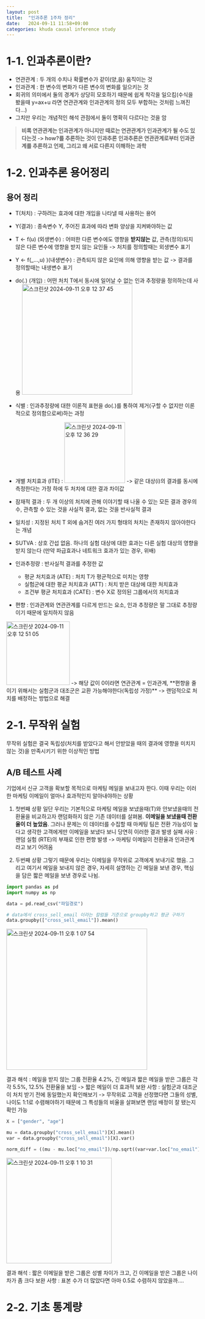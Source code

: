 ```yaml
---
layout: post
title:  "인과추론 1주차 정리"
date:   2024-09-11 11:58+09:00
categories: khuda causal inference study
---
```


# 1-1. 인과추론이란?

* 연관관계 : 두 개의 수치나 확률변수가 같이(양,음) 움직이는 것 
* 인과관계 : 한 변수의 변화가 다른 변수의 변화를 일으키는 것
* 회귀의 의미에서 둘의 경계가 상당히 모호하기 때문에 쉽게 착각을 일으킴(수식을 봤을때 y=ax+u 라면 연관관계와 인과관계의 정의 모두 부합하는 것처럼 느껴진다...)
* 그치만 우리는 개념적인 해석 관점에서 둘이 명확히 다르다는 것을 암

 
> **비록 연관관계는 인과관계가 아니지만 때로는 연관관계가 인과관계가 될 수도 있다는것  -> how?를 추론하는 것이 인과추론**
> **인과추론은 연관관계로부터 인과관계를 추론하고 언제, 그리고 왜 서로 다른지 이해하는 과학**


  

# 1-2. 인과추론 용어정리 


## 용어 정리
* T(처치) : 구하려는 효과에 대한 개입을 나타낼 때 사용하는 용어
* Y(결과) : 종속변수 Y, 주어진 효과에 따라 변화 양상을 지켜봐야하는 값
* T <- f(u) (외생변수) : 어떠한 다른 변수에도 영향을 **받지않는** 값, 관측(정의)되지 않은 다른 변수에 영향을 받지 않는 요인들 -> 처치를 정의할때는 외생변수 표기
* Y <- f(_...,u) )(내생변수) : 관측되지 않은 요인에 의해 영향을 받는 값 -> 결과를 정의할때는 내생변수 표기
* do(.) (개입) : 어떤 처치 T에서 동시에 일어날 수 없는 인과 추정량을 정의하는데 사용
  <img width="289" alt="스크린샷 2024-09-11 오후 12 37 45" src="https://github.com/user-attachments/assets/4644d254-ccf3-4bab-812c-f44f70300477">

* 식별 : 인과추정량에 대한 이론적 표현을 do(.)를 통하여 제거(구할 수 없지만 이론적으로 정의함으로써)하는 과정
* 개별 처치효과 (ITE) : <img width="159" alt="스크린샷 2024-09-11 오후 12 36 29" src="https://github.com/user-attachments/assets/38f2c4f5-4dcd-4cdd-ad4b-e38b878f5a08">
-> 같은 대상(i)의 결과를 동시에 측정한다는 가정 하에 두 처치에 대한 결과 차이값

* 잠재적 결과 : 두 개 이상의 처치에 관해 이야기할 때 나올 수 있는 모든 결과 경우의 수, 관측할 수 있는 것을 사실적 결과, 없는 것을 반사실적 결과
* 일치성 : 지정된 처치 T 외에 숨겨진 여러 가지 형태의 처치는 존재하지 않아야한다는 개념
* SUTVA : 상호 간섭 없음. 하나의 실험 대상에 대한 효과는 다른 실험 대상의 영향을 받지 않는다 (만약 파급효과나 네트워크 효과가 있는 경우, 위배)
* 인과추정량 : 반사실적 결과를 추정한 값
  * 평균 처치효과 (ATE) : 처치 T가 평균적으로 미치는 영향
  * 실험군에 대한 평균 처치효과 (ATT) : 처치 받은 대상에 대한 처치효과
  * 조건부 평균 처치효과 (CATE) : 변수 X로 정의된 그룹에서의 처치효과 
* 편향 : 인과관계와 연관관계를 다르게 만드는 요소, 인과 추정량은 말 그대로 추정량이기 때문에 일치하지 않음
<img width="166" alt="스크린샷 2024-09-11 오후 12 51 05" src="https://github.com/user-attachments/assets/8e17bce8-df08-4916-a918-8d62fc745d43">
-> 해당 값이 0이라면 연관관계 = 인과관계,  **편향을 줄이기 위해서는 실험군과 대조군은 교환 가능해야한다(독립성 가정)** -> 랜덤적으로 처치를 배정하는 방법으로 해결



# 2-1. 무작위 실험 

무작위 실험은 결국 독립성(처치를 받았다고 해서 안받았을 때의 결과에 영향을 미치지 않는 것)을 만족시키기 위한 이상적인 방법

## A/B 테스트 사례

기업에서 신규 고객을 확보할 목적으로 마케팅 메일을 보내고자 한다. 이때 우리는 이러한 마케팅 이메일이 얼마나 효과적인지 알아내야하는 상황

1. 첫번째 상황
 일단 우리는 기본적으로 마케팅 메일을 보냈을때(T)와 안보냈을때의 전환율을 비교하고자 랜덤화하지 않은 기존 데이터를 살펴봄. **이메일을 보냈을때 전환율이 더 높았음**. 그러나 문제는 이 데이터를 수집할 때 마케팅 팀은 전환 가능성이 높다고 생각한 고객에게만 이메일을 보냈다 보니 당연히 이러한 결과 발생
실패 사유 : 랜덤 실험 (RTE)의 부재로 인한 편향 발생 -> 마케팅 이메일이 전환율과 인과관계라고 보기 어려움

2. 두번째 상황
 그렇기 때문에 우리는 이메일을 무작위로 고객에게 보내기로 했음. 그리고 여기서 메일을 보내지 않은 경우, 자세히 설명하는 긴 메일을 보낸 경우, 핵심을 담은 짧은 메일을 보낸 경우로 나뉨.

```python
import pandas as pd
import numpy as np

data = pd.read_csv("파일경로")

# data에서 cross_sell_email 이라는 칼럼들 기준으로 groupby하고 평균 구하기
data.groupby(["cross_sell_email"]).mean()
```

<img width="369" alt="스크린샷 2024-09-11 오후 1 07 54" src="https://github.com/user-attachments/assets/9eb1f48e-982a-4aea-b1ae-b598da80003c">

결과 해석 : 메일을 받지 않는 그룹 전환율 4.2%, 긴 메일과 짧은 메일을 받은 그룹은 각각 5.5%, 12.5% 전환율을 보임 -> 짧은 메일이 더 효과적
보완 사항 : 실험군과 대조군이 처치 받기 전에 동일했는지 확인해보기 -> 무작위로 고객을 선정했다면 그들의 성별, 나이도 1:1로 수렴해야하기 때문에 그 특성들의 비율을 살펴보면 랜덤 배정이 잘 됐는지 확인 가능


```python
X = ["gender", "age"]

mu = data.groupby("cross_sell_email")[X].mean()
var = data.groupby("cross_sell_email")[X].var()

norm_diff = ((mu - mu.loc["no_email"])/np.sqrt((var+var.loc["no_email"])/2))
```
<img width="276" alt="스크린샷 2024-09-11 오후 1 10 31" src="https://github.com/user-attachments/assets/ca6ca002-dd46-4d41-afc3-ab452074bb1a">

결과 해석 : 짧은 이메일을 받은 그룹은 성별 차이가 크고, 긴 이메일을 받은 그룹은 나이 차가 좀 크다
보완 사항 : 표본 수가 더 많았다면 아마 0.5로 수렴하지 않았을까....




# 2-2. 기초 통계량







